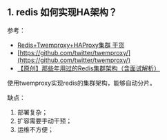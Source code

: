 ## 1. redis 如何实现HA架构？
参考： 
- [Redis+Twemproxy+HAProxy集群  干货](https://www.cnblogs.com/huanghongbo/p/8698636.html)
- [https://github.com/twitter/twemproxy/](https://github.com/twitter/twemproxy/)
- [【原创】那些年用过的Redis集群架构（含面试解析）](https://www.cnblogs.com/rjzheng/p/10360619.html)

使用twemproxy实现redis的集群架构，能够自动分片。

缺点：
1. 部署复杂；
2. 扩容需要手动干预；
3. 运维不方便；

